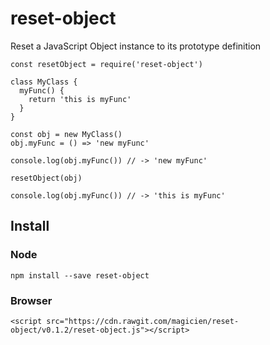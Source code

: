 # reset-object
Reset a JavaScript Object instance to its prototype definition

```
const resetObject = require('reset-object')

class MyClass {
  myFunc() {
    return 'this is myFunc'
  }
}

const obj = new MyClass()
obj.myFunc = () => 'new myFunc'

console.log(obj.myFunc()) // -> 'new myFunc'

resetObject(obj)

console.log(obj.myFunc()) // -> 'this is myFunc'
```

## Install

### Node
```
npm install --save reset-object
```

### Browser
```
<script src="https://cdn.rawgit.com/magicien/reset-object/v0.1.2/reset-object.js"></script>
```
